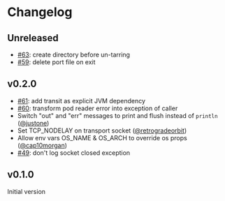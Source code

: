 # Changelog

## Unreleased

- [#63](https://github.com/babashka/pods/issues/63): create directory before un-tarring
- [#59](https://github.com/babashka/pods/issues/59): delete port file on exit

## v0.2.0

- [#61](https://github.com/babashka/pods/issues/61): add transit as explicit JVM dependency
- [#60](https://github.com/babashka/pods/issues/60): transform pod reader error into exception of caller
- Switch "out" and "err" messages to print and flush instead of `println` ([@justone](https://github.com/justone))
- Set TCP_NODELAY on transport socket ([@retrogradeorbit](https://github.com/retrogradeorbit))
-  Allow env vars OS_NAME & OS_ARCH to override os props ([@cap10morgan](https://github.com/cap10morgan))
- [#49](https://github.com/babashka/pods/issues/49): don't log socket closed exception

## v0.1.0

Initial version
